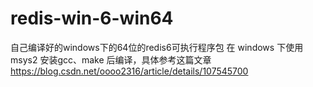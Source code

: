 # redis-win-6-win64
自己编译好的windows下的64位的redis6可执行程序包
在 windows 下使用 msys2 安装gcc、make 后编译，具体参考这篇文章 https://blog.csdn.net/oooo2316/article/details/107545700
